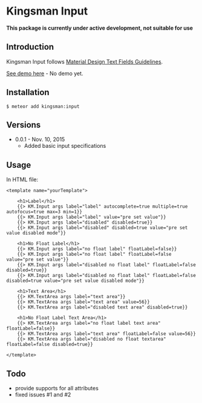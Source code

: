 # Kingsman Input

**This package is currently under active development, not suitable for use**

## Introduction
Kingsman Input follows [Material Design Text Fields Guidelines](https://www.google.com/design/spec/components/text-fields.html).

[See demo here](http://kingsman-input.meteor.com) - No demo yet.

## Installation
```
$ meteor add kingsman:input
```

## Versions
* 0.0.1 - Nov. 10, 2015
  * Added basic input specifications

## Usage
In HTML file:
```
<template name="yourTemplate">

	<h1>Label</h1>
	{{> KM.Input args label="label" autocomplete=true multiple=true autofocus=true max=3 min=1}}
	{{> KM.Input args label="label" value="pre set value"}}
	{{> KM.Input args label="disabled" disabled=true}}
	{{> KM.Input args label="disabled" disabled=true value="pre set value disabled mode"}}
	
	<h1>No Float Label</h1>
	{{> KM.Input args label="no float label" floatLabel=false}}
	{{> KM.Input args label="no float label" floatLabel=false value="pre set value"}}
	{{> KM.Input args label="disabled no float label" floatLabel=false disabled=true}}
	{{> KM.Input args label="disabled no float label" floatLabel=false disabled=true value="pre set value disabled mode"}}

	<h1>Text Area</h1>
	{{> KM.TextArea args label="text area"}}
	{{> KM.TextArea args label="text area" value=56}}
	{{> KM.TextArea args label="disabled text area" disabled=true}}
	
	<h1>No Float Label Text Area</h1>
	{{> KM.TextArea args label="no float label text area" floatLabel=false}}
	{{> KM.TextArea args label="text area" floatLabel=false value=56}}
	{{> KM.TextArea args label="disabled no float textarea" floatLabel=false disabled=true}}
	
</template>
```

## Todo
* provide supports for all attributes
* fixed issues #1 and #2
